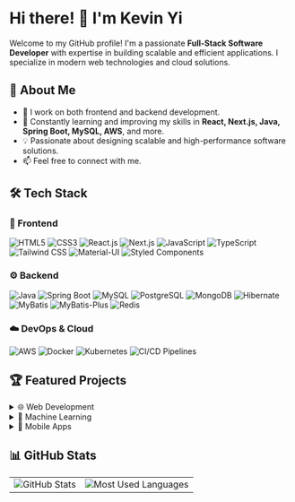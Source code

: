 # Hi there! 👋 I'm Kevin Yi

Welcome to my GitHub profile! I'm a passionate **Full-Stack Software Developer** with expertise in building scalable and efficient applications. I specialize in modern web technologies and cloud solutions.

## 🚀 About Me
- 🔭 I work on both frontend and backend development.
- 🌱 Constantly learning and improving my skills in **React, Next.js, Java, Spring Boot, MySQL, AWS**, and more.
- 💡 Passionate about designing scalable and high-performance software solutions.
- 📫 Feel free to connect with me. 

## 🛠️ Tech Stack

### 🚀 Frontend
<p align="left">
  <img src="https://img.shields.io/badge/HTML5-E34F26?style=for-the-badge&logo=html5&logoColor=white" alt="HTML5" />
  <img src="https://img.shields.io/badge/CSS3-1572B6?style=for-the-badge&logo=css3&logoColor=white" alt="CSS3" />
  <img src="https://img.shields.io/badge/React-61DAFB?style=for-the-badge&logo=react&logoColor=white" alt="React.js" />
  <img src="https://img.shields.io/badge/Next.js-000000?style=for-the-badge&logo=nextdotjs&logoColor=white" alt="Next.js" />
  <img src="https://img.shields.io/badge/JavaScript-ES6+-F7DF1E?style=for-the-badge&logo=javascript&logoColor=black" alt="JavaScript" />
  <img src="https://img.shields.io/badge/TypeScript-3178C6?style=for-the-badge&logo=typescript&logoColor=white" alt="TypeScript" />
  <img src="https://img.shields.io/badge/Tailwind_CSS-38B2AC?style=for-the-badge&logo=tailwind-css&logoColor=white" alt="Tailwind CSS" />
  <img src="https://img.shields.io/badge/Material--UI-007FFF?style=for-the-badge&logo=mui&logoColor=white" alt="Material-UI" />
  <img src="https://img.shields.io/badge/Styled_Components-DB7093?style=for-the-badge&logo=styled-components&logoColor=white" alt="Styled Components" />
</p>

### ⚙️ Backend
<p align="left">
  <img src="https://img.shields.io/badge/Java-007396?style=for-the-badge&logo=java&logoColor=white" alt="Java" />
  <img src="https://img.shields.io/badge/Spring_Boot-6DB33F?style=for-the-badge&logo=springboot&logoColor=white" alt="Spring Boot" />
  <img src="https://img.shields.io/badge/MySQL-4479A1?style=for-the-badge&logo=mysql&logoColor=white" alt="MySQL" />
  <img src="https://img.shields.io/badge/PostgreSQL-336791?style=for-the-badge&logo=postgresql&logoColor=white" alt="PostgreSQL" />
  <img src="https://img.shields.io/badge/MongoDB-47A248?style=for-the-badge&logo=mongodb&logoColor=white" alt="MongoDB" />
  <img src="https://img.shields.io/badge/Hibernate-59666C?style=for-the-badge&logo=hibernate&logoColor=white" alt="Hibernate" />
  <img src="https://img.shields.io/badge/MyBatis-FF2D20?style=for-the-badge&logo=databricks&logoColor=white" alt="MyBatis" />
  <img src="https://img.shields.io/badge/MyBatis_Plus-FF2D20?style=for-the-badge&logo=apachekafka&logoColor=white" alt="MyBatis-Plus" />
  <img src="https://img.shields.io/badge/Redis-DC382D?style=for-the-badge&logo=redis&logoColor=white" alt="Redis" />
</p>

### ☁️ DevOps & Cloud
<p align="left">
  <img src="https://img.shields.io/badge/AWS-232F3E?style=for-the-badge&logo=amazonaws&logoColor=white" alt="AWS" />
  <img src="https://img.shields.io/badge/Docker-2496ED?style=for-the-badge&logo=docker&logoColor=white" alt="Docker" />
  <img src="https://img.shields.io/badge/Kubernetes-326CE5?style=for-the-badge&logo=kubernetes&logoColor=white" alt="Kubernetes" />
  <img src="https://img.shields.io/badge/CI/CD-FF6C37?style=for-the-badge&logo=githubactions&logoColor=white" alt="CI/CD Pipelines" />
</p>
<!--
  <img src="https://img.shields.io/badge/Node.js-339933?style=for-the-badge&logo=node.js&logoColor=white" alt="Node.js" />
  <img src="https://img.shields.io/badge/Express.js-000000?style=for-the-badge&logo=express&logoColor=white" alt="Express.js" />
  <img src="https://img.shields.io/badge/JWT-000000?style=for-the-badge&logo=jsonwebtokens&logoColor=white" alt="JWT" />
  <img src="https://img.shields.io/badge/OAuth-3C3C3C?style=for-the-badge&logo=oauth&logoColor=white" alt="OAuth" />
    <img src="https://img.shields.io/badge/AWS_S3-569A31?style=for-the-badge&logo=amazonaws&logoColor=white" alt="AWS S3" />
  <img src="https://img.shields.io/badge/AWS_EC2-FF9900?style=for-the-badge&logo=amazonec2&logoColor=white" alt="AWS EC2" />
  <img src="https://img.shields.io/badge/AWS_Lambda-FF9900?style=for-the-badge&logo=awslambda&logoColor=white" alt="AWS Lambda" />
  <img src="https://img.shields.io/badge/AWS_DynamoDB-4053D6?style=for-the-badge&logo=amazondynamodb&logoColor=white" alt="AWS DynamoDB" />
  <img src="https://img.shields.io/badge/AWS_RDS-527FFF?style=for-the-badge&logo=amazonrds&logoColor=white" alt="AWS RDS" />
-->

## 🏆 Featured Projects
<details>
  <summary>🌐 Web Development</summary>

  - <details>
      <summary>📌 React Dashboard</summary>
      
      - **Introduction:** A modern React Admin Dashboard，including ...。  
      - 🎥 **Present:**  
        ![React Dashboard](https://media.giphy.com/media/xT9IgzoKnwFNmISR8I/giphy.gif)  
      - 🔗 **GitHub:** [React Dashboard](https://github.com/yourusername/react-dashboard)  
    </details>

  - <details>
      <summary>📌 E-commerce App</summary>
      
      - **Introduction:** 一个完整的电子商务平台，支持购物车、支付、用户管理。  
      - 🎥 **Present:**  
        ![E-commerce App](https://media.giphy.com/media/l0HU7jj0ivEFyYgTC/giphy.gif)  
      - 🔗 **GitHub:** [E-commerce App](https://github.com/yourusername/ecommerce-app)  
    </details>

</details>

<details>
  <summary>🤖 Machine Learning</summary>

  - <details>
      <summary>📌 AI Chatbot</summary>
      
      - **Introduction:** 一个基于 NLP 的 AI 聊天机器人，可以进行智能对话。  
      - 🎥 **Present:**  
        ![AI Chatbot](https://media.giphy.com/media/QBd2kLB5qDmysEXre9/giphy.gif)  
      - 🔗 **GitHub:** [AI Chatbot](https://github.com/yourusername/ai-chatbot)  
    </details>

  - <details>
      <summary>📌 Image Recognition</summary>
      
      - **Introduction:** 计算机视觉项目，使用 CNN 进行图像分类。  
      - 🎥 **Present:**  
        ![Image Recognition](https://media.giphy.com/media/3o7abldj0b3rxrZUxW/giphy.gif)  
      - 🔗 **GitHub:** [Image Recognition](https://github.com/yourusername/image-recognition)  
    </details>

</details>

<details>
  <summary>📱 Mobile Apps</summary>

  - <details>
      <summary>📌 Flutter News App</summary>
      
      - **Introduction:** 一个 Flutter 开发的新闻应用，支持 API 实时抓取新闻。  
      - 🎥 **Present:**  
        ![Flutter News App](https://media.giphy.com/media/5xtDarzE7U8hXXQoBeE/giphy.gif)  
      - 🔗 **GitHub:** [Flutter News App](https://github.com/yourusername/flutter-news)  
    </details>

  - <details>
      <summary>📌 React Native Weather</summary>
      
      - **Introduction:** 一个 React Native 天气应用，支持全球天气查询。  
      - 🎥 **Present:**  
        ![React Native Weather](https://media.giphy.com/media/3o7aD2saalBwwftBIY/giphy.gif)  
      - 🔗 **GitHub:** [React Native Weather](https://github.com/yourusername/rn-weather)  
    </details>
</details>

## 📊 GitHub Stats
<div align="center">
  <table>
    <tr>
      <td>
        <img src="https://github-readme-stats.vercel.app/api?username=kevinyih&show_icons=true&theme=light" alt="GitHub Stats" />
      </td>
      <td>
        <img src="https://github-readme-stats.vercel.app/api/top-langs/?username=kevinyih&layout=compact&langs_count=6&theme=light" alt="Most Used Languages" />
      </td>
    </tr>
  </table>
</div>

